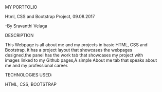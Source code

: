MY PORTFOLIO

Html, CSS and Bootstrap Project, 09.08.2017

-By Sravanthi Velaga

DESCRIPTION

This Webpage is all about me and my projects in basic HTML, CSS and Bootstrap, it has a project layout that showcases the webpages designed,the panel has the work tab that showcases my project with images linked to my Github pages,A simple About me tab that speaks about me and my professional career.

TECHNOLOGIES USED:

HTML,
CSS,
BOOTSTRAP
